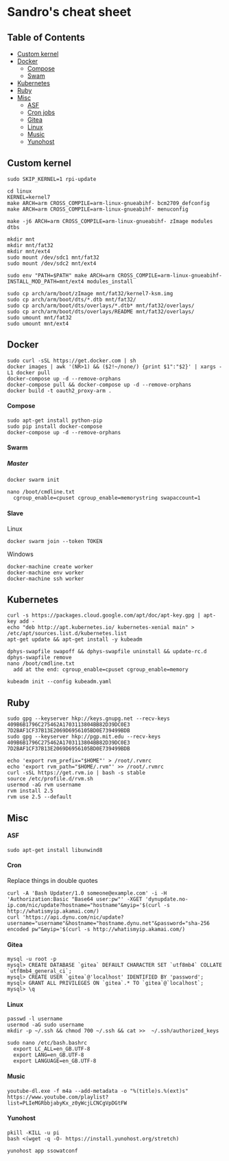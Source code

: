 # Sandro's cheat sheet

## Table of Contents
* [Custom kernel](#custom-kernel)
* [Docker](#docker)
  * [Compose](#compose)
  * [Swam](#swarm)
* [Kubernetes](#kubernetes)
* [Ruby](#ruby)
* [Misc](#misc)
  * [ASF](#asf)
  * [Cron jobs](#cron)
  * [Gitea](#gitea)
  * [Linux](#linux)
  * [Music](#music)
  * [Yunohost](#yunohost)


## Custom kernel
````
sudo SKIP_KERNEL=1 rpi-update

cd linux
KERNEL=kernel7
make ARCH=arm CROSS_COMPILE=arm-linux-gnueabihf- bcm2709_defconfig
make ARCH=arm CROSS_COMPILE=arm-linux-gnueabihf- menuconfig

make -j6 ARCH=arm CROSS_COMPILE=arm-linux-gnueabihf- zImage modules dtbs

mkdir mnt
mkdir mnt/fat32
mkdir mnt/ext4
sudo mount /dev/sdc1 mnt/fat32
sudo mount /dev/sdc2 mnt/ext4

sudo env "PATH=$PATH" make ARCH=arm CROSS_COMPILE=arm-linux-gnueabihf- INSTALL_MOD_PATH=mnt/ext4 modules_install

sudo cp arch/arm/boot/zImage mnt/fat32/kernel7-ksm.img
sudo cp arch/arm/boot/dts/*.dtb mnt/fat32/
sudo cp arch/arm/boot/dts/overlays/*.dtb* mnt/fat32/overlays/
sudo cp arch/arm/boot/dts/overlays/README mnt/fat32/overlays/
sudo umount mnt/fat32
sudo umount mnt/ext4
````

  
## Docker
````
sudo curl -sSL https://get.docker.com | sh
docker images | awk '(NR>1) && ($2!~/none/) {print $1":"$2}' | xargs -L1 docker pull
docker-compose up -d --remove-orphans
docker-compose pull && docker-compose up -d --remove-orphans
docker build -t oauth2_proxy-arm .
````

#### Compose
````
sudo apt-get install python-pip
sudo pip install docker-compose
docker-compose up -d --remove-orphans
````

#### Swarm

##### Master
````
docker swarm init

nano /boot/cmdline.txt
  cgroup_enable=cpuset cgroup_enable=memorystring swapaccount=1
````

#### Slave

Linux
````
docker swarm join --token TOKEN
````

Windows
````
docker-machine create worker
docker-machine env worker
docker-machine ssh worker
````


## Kubernetes
````
curl -s https://packages.cloud.google.com/apt/doc/apt-key.gpg | apt-key add -
echo "deb http://apt.kubernetes.io/ kubernetes-xenial main" > /etc/apt/sources.list.d/kubernetes.list
apt-get update && apt-get install -y kubeadm

dphys-swapfile swapoff && dphys-swapfile uninstall && update-rc.d dphys-swapfile remove
nano /boot/cmdline.txt
  add at the end: cgroup_enable=cpuset cgroup_enable=memory

kubeadm init --config kubeadm.yaml
````


## Ruby
````
sudo gpg --keyserver hkp://keys.gnupg.net --recv-keys 409B6B1796C275462A1703113804BB82D39DC0E3 7D2BAF1CF37B13E2069D6956105BD0E739499BDB
sudo gpg --keyserver hkp://pgp.mit.edu --recv-keys 409B6B1796C275462A1703113804BB82D39DC0E3 7D2BAF1CF37B13E2069D6956105BD0E739499BDB

echo 'export rvm_prefix="$HOME"' > /root/.rvmrc
echo 'export rvm_path="$HOME/.rvm"' >> /root/.rvmrc
curl -sSL https://get.rvm.io | bash -s stable
source /etc/profile.d/rvm.sh
usermod -aG rvm username
rvm install 2.5
rvm use 2.5 --default
````


## Misc

#### ASF
````
sudo apt-get install libunwind8
````

#### Cron
Replace things in double quotes
````
curl -A 'Bash Updater/1.0 someone@example.com' -i -H 'Authorization:Basic "Base64 user:pw"' -XGET 'dynupdate.no-ip.com/nic/update?hostname="hostname"&myip='$(curl -s http://whatismyip.akamai.com/)
curl 'https://api.dynu.com/nic/update?username="username"&hostname="hostname.dynu.net"&password="sha-256 encoded pw"&myip='$(curl -s http://whatismyip.akamai.com/)
````

#### Gitea
````
mysql -u root -p
mysql> CREATE DATABASE `gitea` DEFAULT CHARACTER SET `utf8mb4` COLLATE `utf8mb4_general_ci`;
mysql> CREATE USER `gitea`@'localhost' IDENTIFIED BY 'password';
mysql> GRANT ALL PRIVILEGES ON `gitea`.* TO `gitea`@`localhost`;
mysql> \q
````

#### Linux
````
passwd -l username
usermod -aG sudo username
mkdir -p ~/.ssh && chmod 700 ~/.ssh && cat >>  ~/.ssh/authorized_keys

sudo nano /etc/bash.bashrc
  export LC_ALL=en_GB.UTF-8
  export LANG=en_GB.UTF-8
  export LANGUAGE=en_GB.UTF-8
````

#### Music
````
youtube-dl.exe -f m4a --add-metadata -o "%(title)s.%(ext)s" https://www.youtube.com/playlist?list=PLIeMGRbbjabyKx_z0yWcjLCNCgVpDGtFW
````

#### Yunohost
````
pkill -KILL -u pi
bash <(wget -q -O- https://install.yunohost.org/stretch)

yunohost app ssowatconf
````
